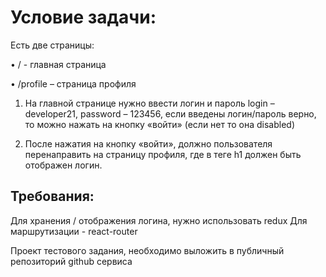 # Условие задачи:

Есть две страницы:

•	/ - главная страница

•	/profile – страница профиля

1. На главной странице нужно ввести логин и пароль
login – developer21, password – 123456,
если введены логин/пароль верно, то можно нажать на кнопку «войти» (если нет то она disabled)

2. После нажатия на кнопку «войти», должно пользователя перенаправить на страницу профиля, где в теге h1 должен быть отображен логин.

## Требования:

Для хранения / отображения логина, нужно использовать redux
Для маршрутизации  - react-router

Проект тестового задания, необходимо выложить в публичный репозиторий github сервиса